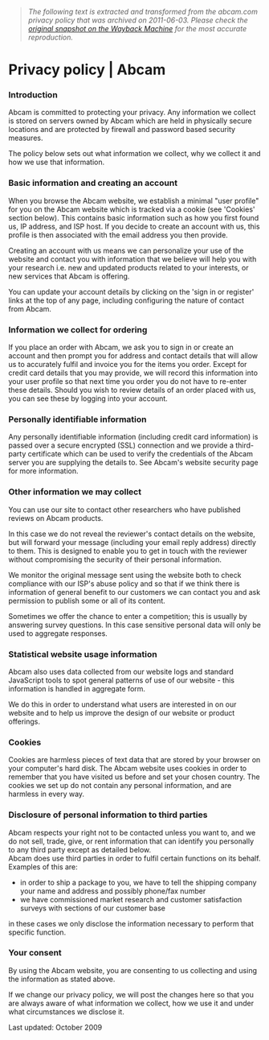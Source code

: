 > *The following text is extracted and transformed from the abcam.com privacy policy that was archived on 2011-06-03. Please check the [original snapshot on the Wayback Machine](https://web.archive.org/web/20110603142507id_/http%3A//www.abcam.com/index.html%3Fpageconfig%3Dprivacy) for the most accurate reproduction.*

# Privacy policy | Abcam

### Introduction

Abcam is committed to protecting your privacy. Any information we collect is stored on servers owned by Abcam which are held in physically secure locations and are protected by firewall and password based security measures. 

The policy below sets out what information we collect, why we collect it and how we use that information. 

### Basic information and creating an account

When you browse the Abcam website, we establish a minimal "user profile" for you on the Abcam website which is tracked via a cookie (see 'Cookies' section below). This contains basic information such as how you first found us, IP address, and ISP host. If you decide to create an account with us, this profile is then associated with the email address you then provide. 

Creating an account with us means we can personalize your use of the website and contact you with information that we believe will help you with your research i.e. new and updated products related to your interests, or new services that Abcam is offering. 

You can update your account details by clicking on the 'sign in or register' links at the top of any page, including configuring the nature of contact from Abcam. 

### Information we collect for ordering

If you place an order with Abcam, we ask you to sign in or create an account and then prompt you for address and contact details that will allow us to accurately fulfil and invoice you for the items you order. Except for credit card details that you may provide, we will record this information into your user profile so that next time you order you do not have to re-enter these details. Should you wish to review details of an order placed with us, you can see these by logging into your account. 

### Personally identifiable information

Any personally identifiable information (including credit card information) is passed over a secure encrypted (SSL) connection and we provide a third-party certificate which can be used to verify the credentials of the Abcam server you are supplying the details to. See Abcam's website security page for more information. 

### Other information we may collect

You can use our site to contact other researchers who have published reviews on Abcam products. 

In this case we do not reveal the reviewer's contact details on the website, but will forward your message (including your email reply address) directly to them. This is designed to enable you to get in touch with the reviewer without compromising the security of their personal information. 

We monitor the original message sent using the website both to check compliance with our ISP's abuse policy and so that if we think there is information of general benefit to our customers we can contact you and ask permission to publish some or all of its content. 

Sometimes we offer the chance to enter a competition; this is usually by answering survey questions. In this case sensitive personal data will only be used to aggregate responses. 

### Statistical website usage information

Abcam also uses data collected from our website logs and standard JavaScript tools to spot general patterns of use of our website - this information is handled in aggregate form. 

We do this in order to understand what users are interested in on our website and to help us improve the design of our website or product offerings. 

### Cookies

Cookies are harmless pieces of text data that are stored by your browser on your computer's hard disk. The Abcam website uses cookies in order to remember that you have visited us before and set your chosen country. The cookies we set up do not contain any personal information, and are harmless in every way. 

### Disclosure of personal information to third parties

Abcam respects your right not to be contacted unless you want to, and we do not sell, trade, give, or rent information that can identify you personally to any third party except as detailed below.  
Abcam does use third parties in order to fulfil certain functions on its behalf. Examples of this are: 

  * in order to ship a package to you, we have to tell the shipping company your name and address and possibly phone/fax number
  * we have commissioned market research and customer satisfaction surveys with sections of our customer base



in these cases we only disclose the information necessary to perform that specific function. 

### Your consent

By using the Abcam website, you are consenting to us collecting and using the information as stated above. 

If we change our privacy policy, we will post the changes here so that you are always aware of what information we collect, how we use it and under what circumstances we disclose it. 

Last updated: October 2009 
